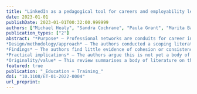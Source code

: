 ```yaml
---
title: "LinkedIn as a pedagogical tool for careers and employability learning: a scoping review of the literature."
date: 2023-01-01
publishDate: 2023-01-01T00:32:00.999999
authors: ["Michael Healy", "Sandra Cochrane", "Paula Grant", "Marita Basson"]
publication_types: ["2"]
abstract: "*Purpose* – Professional networks are conduits for career insight, vehicles for career exploration and incubators of professional identity. Accordingly, LinkedIn is a rich environment for university students’ careers and employability learning. In this article, the authors review how the pedagogical use of LinkedIn has been conceived, implemented and evaluated in higher education research.  
*Design/methodology/approach* – The authors conducted a scoping literature review on research articles and chapters investigating the use of LinkedIn for careers and employability learning. The authors conducted a systematic database search and screened the results, resulting in 30 eligible studies. Each study was analysed for research characteristics, theoretical foundations, reported affordances or outcomes and critical concerns. 
*Findings* – The authors find little evidence of cohesion or consistency in the existing research. Studies draw on different theoretical and methodological approaches and use different measures of networking behaviours and competencies. Studies tend not to consider ethical concerns about using LinkedIn as a pedagogical tool.  
*Practical implications* – The authors argue this is not yet a body of research that supports the synthesis necessary for a reliable evidence base. The authors recommend that educators employing LinkedIn in the curriculum ground their work in more coherent, cohesive and integrated theories of careers and employability learning. 
*Originality/value* – This review summarises a body of literature on the use of LinkedIn as a pedagogical tool for careers and employability learning in higher education. This review describes and critiques the beginnings of an evidence-base from which educators can further investigate how students can be supported to develop their online professional networking skills."
featured: true
publication: "_Education + Training_"
doi: "10.1108/ET-01-2022-0004"
url_preprint:
---
```

